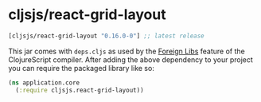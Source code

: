 # cljsjs/react-grid-layout

[](dependency)
```clojure
[cljsjs/react-grid-layout "0.16.0-0"] ;; latest release
```
[](/dependency)

This jar comes with `deps.cljs` as used by the [Foreign Libs][flibs] feature
of the ClojureScript compiler. After adding the above dependency to your project
you can require the packaged library like so:

```clojure
(ns application.core
  (:require cljsjs.react-grid-layout))
```

[flibs]: https://clojurescript.org/reference/packaging-foreign-deps
